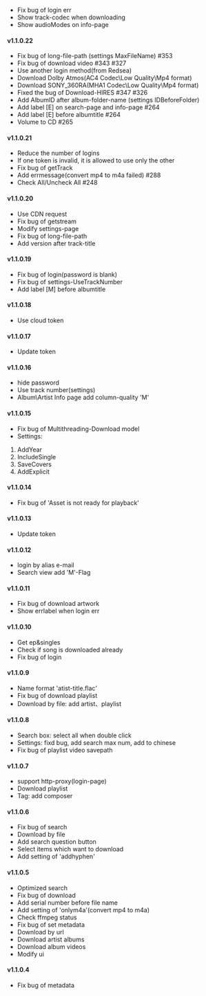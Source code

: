 ﻿- Fix bug of login err
- Show track-codec when downloading
- Show audioModes on info-page

#### v1.1.0.22
- Fix bug of long-file-path (settings MaxFileName) #353
- Fix bug of download video #343 #327
- Use another login method(from Redsea)
- Download Dolby Atmos(AC4 Codec\Low Quality\Mp4 format)
- Download SONY_360RA(MHA1 Codec\Low Quality\Mp4 format)
- Fixed the bug of Download-HIRES #347 #326
- Add AlbumID after album-folder-name (settings IDBeforeFolder)
- Add label [E] on search-page and info-page #264
- Add label [E] before albumtitle #264
- Volume to CD #265

#### v1.1.0.21
- Reduce the number of logins
- If one token is invalid, it is allowed to use only the other
- Fix bug of getTrack
- Add errmessage(convert mp4 to m4a failed) #288
- Check All/Uncheck All #248

#### v1.1.0.20
- Use CDN request
- Fix bug of getstream
- Modify settings-page
- Fix bug of long-file-path
- Add version after track-title

#### v1.1.0.19
- Fix bug of login(password is blank)
- Fix bug of settings-UseTrackNumber
- Add label [M] before albumtitle

#### v1.1.0.18
- Use cloud token

#### v1.1.0.17
- Update token

#### v1.1.0.16
- hide password
- Use track number(settings)
- Album\Artist Info page add column-quality 'M'

#### v1.1.0.15
- Fix bug of Multithreading-Download model
- Settings:  
1. AddYear
2. IncludeSingle
3. SaveCovers
4. AddExplicit

#### v1.1.0.14
- Fix bug of 'Asset is not ready for playback'

#### v1.1.0.13
- Update token

#### v1.1.0.12
- login by alias e-mail
- Search view add 'M'-Flag

#### v1.1.0.11
- Fix bug of download artwork
- Show errlabel when login err

#### v1.1.0.10
- Get ep&singles
- Check if song is downloaded already
- Fix bug of login

#### v1.1.0.9
- Name format 'atist-title.flac'
- Fix bug of download playlist
- Download by file: add artist、playlist

#### v1.1.0.8
- Search box: select all when double click 
- Settings: fixd bug, add search max num, add to chinese
- Fix bug of playlist video savepath

#### v1.1.0.7
- support http-proxy(login-page)
- Download playlist
- Tag: add composer

#### v1.1.0.6
- Fix bug of search
- Download by file
- Add search question button
- Select items which want to download
- Add setting of 'addhyphen'

#### v1.1.0.5
- Optimized search
- Fix bug of download
- Add serial number before file name
- Add setting of 'onlym4a'(convert mp4 to m4a)
- Check ffmpeg status
- Fix bug of set metadata
- Download by url
- Download artist albums
- Download album videos
- Modify ui  

#### v1.1.0.4
- Fix bug of metadata
